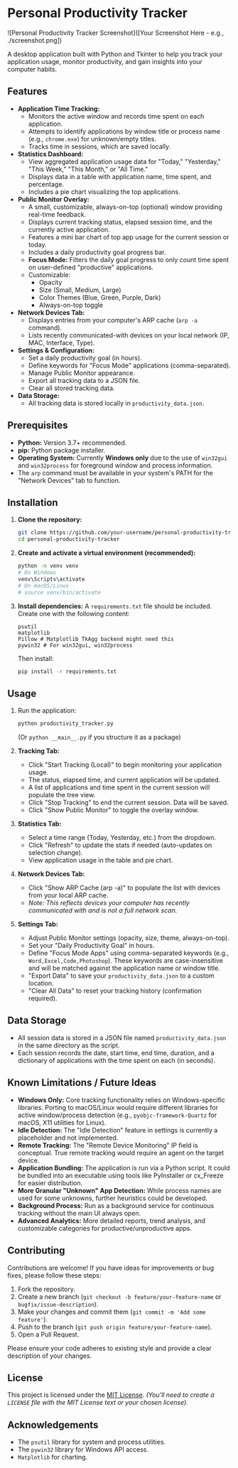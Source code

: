 # Personal Productivity Tracker

![Personal Productivity Tracker Screenshot]([Your Screenshot Here - e.g., ./screenshot.png])

A desktop application built with Python and Tkinter to help you track your application usage, monitor productivity, and gain insights into your computer habits.

## Features

*   **Application Time Tracking:**
    *   Monitors the active window and records time spent on each application.
    *   Attempts to identify applications by window title or process name (e.g., `chrome.exe`) for unknown/empty titles.
    *   Tracks time in sessions, which are saved locally.
*   **Statistics Dashboard:**
    *   View aggregated application usage data for "Today," "Yesterday," "This Week," "This Month," or "All Time."
    *   Displays data in a table with application name, time spent, and percentage.
    *   Includes a pie chart visualizing the top applications.
*   **Public Monitor Overlay:**
    *   A small, customizable, always-on-top (optional) window providing real-time feedback.
    *   Displays current tracking status, elapsed session time, and the currently active application.
    *   Features a mini bar chart of top app usage for the current session or today.
    *   Includes a daily productivity goal progress bar.
    *   **Focus Mode:** Filters the daily goal progress to only count time spent on user-defined "productive" applications.
    *   Customizable:
        *   Opacity
        *   Size (Small, Medium, Large)
        *   Color Themes (Blue, Green, Purple, Dark)
        *   Always-on-top toggle
*   **Network Devices Tab:**
    *   Displays entries from your computer's ARP cache (`arp -a` command).
    *   Lists recently communicated-with devices on your local network (IP, MAC, Interface, Type).
*   **Settings & Configuration:**
    *   Set a daily productivity goal (in hours).
    *   Define keywords for "Focus Mode" applications (comma-separated).
    *   Manage Public Monitor appearance.
    *   Export all tracking data to a JSON file.
    *   Clear all stored tracking data.
*   **Data Storage:**
    *   All tracking data is stored locally in `productivity_data.json`.

## Prerequisites

*   **Python:** Version 3.7+ recommended.
*   **pip:** Python package installer.
*   **Operating System:** Currently **Windows only** due to the use of `win32gui` and `win32process` for foreground window and process information.
*   The `arp` command must be available in your system's PATH for the "Network Devices" tab to function.

## Installation

1.  **Clone the repository:**
    ```bash
    git clone https://github.com/your-username/personal-productivity-tracker.git
    cd personal-productivity-tracker
    ```

2.  **Create and activate a virtual environment (recommended):**
    ```bash
    python -m venv venv
    # On Windows
    venv\Scripts\activate
    # On macOS/Linux
    # source venv/bin/activate
    ```

3.  **Install dependencies:**
    A `requirements.txt` file should be included. Create one with the following content:
    ```
    psutil
    matplotlib
    Pillow # Matplotlib TkAgg backend might need this
    pywin32 # For win32gui, win32process
    ```
    Then install:
    ```bash
    pip install -r requirements.txt
    ```

## Usage

1.  Run the application:
    ```bash
    python productivity_tracker.py
    ```
    (Or `python __main__.py` if you structure it as a package)

2.  **Tracking Tab:**
    *   Click "Start Tracking (Local)" to begin monitoring your application usage.
    *   The status, elapsed time, and current application will be updated.
    *   A list of applications and time spent in the current session will populate the tree view.
    *   Click "Stop Tracking" to end the current session. Data will be saved.
    *   Click "Show Public Monitor" to toggle the overlay window.

3.  **Statistics Tab:**
    *   Select a time range (Today, Yesterday, etc.) from the dropdown.
    *   Click "Refresh" to update the stats if needed (auto-updates on selection change).
    *   View application usage in the table and pie chart.

4.  **Network Devices Tab:**
    *   Click "Show ARP Cache (arp -a)" to populate the list with devices from your local ARP cache.
    *   *Note: This reflects devices your computer has recently communicated with and is not a full network scan.*

5.  **Settings Tab:**
    *   Adjust Public Monitor settings (opacity, size, theme, always-on-top).
    *   Set your "Daily Productivity Goal" in hours.
    *   Define "Focus Mode Apps" using comma-separated keywords (e.g., `Word,Excel,Code,Photoshop`). These keywords are case-insensitive and will be matched against the application name or window title.
    *   "Export Data" to save your `productivity_data.json` to a custom location.
    *   "Clear All Data" to reset your tracking history (confirmation required).

## Data Storage

*   All session data is stored in a JSON file named `productivity_data.json` in the same directory as the script.
*   Each session records the date, start time, end time, duration, and a dictionary of applications with the time spent on each (in seconds).

## Known Limitations / Future Ideas

*   **Windows Only:** Core tracking functionality relies on Windows-specific libraries. Porting to macOS/Linux would require different libraries for active window/process detection (e.g., `pyobjc-framework-Quartz` for macOS, X11 utilities for Linux).
*   **Idle Detection:** The "Idle Detection" feature in settings is currently a placeholder and not implemented.
*   **Remote Tracking:** The "Remote Device Monitoring" IP field is conceptual. True remote tracking would require an agent on the target device.
*   **Application Bundling:** The application is run via a Python script. It could be bundled into an executable using tools like PyInstaller or cx_Freeze for easier distribution.
*   **More Granular "Unknown" App Detection:** While process names are used for some unknowns, further heuristics could be developed.
*   **Background Process:** Run as a background service for continuous tracking without the main UI always open.
*   **Advanced Analytics:** More detailed reports, trend analysis, and customizable categories for productive/unproductive apps.

## Contributing

Contributions are welcome! If you have ideas for improvements or bug fixes, please follow these steps:

1.  Fork the repository.
2.  Create a new branch (`git checkout -b feature/your-feature-name` or `bugfix/issue-description`).
3.  Make your changes and commit them (`git commit -m 'Add some feature'`).
4.  Push to the branch (`git push origin feature/your-feature-name`).
5.  Open a Pull Request.

Please ensure your code adheres to existing style and provide a clear description of your changes.

## License

This project is licensed under the [MIT License](LICENSE).
*(You'll need to create a `LICENSE` file with the MIT License text or your chosen license).*

## Acknowledgements

*   The `psutil` library for system and process utilities.
*   The `pywin32` library for Windows API access.
*   `Matplotlib` for charting.